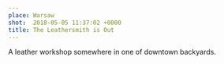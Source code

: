 ```yaml
---
place: Warsaw
shot:  2018-05-05 11:37:02 +0000
title: The Leathersmith is Out
---
```


A leather workshop somewhere in one of downtown backyards.
